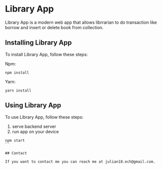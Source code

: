 # Library App

Library App is a modern web app that allows librrarian to do transaction like borrow and insert or delete book from collection.

## Installing Library App

To install Library App, follow these steps:

Npm:
```
npm install
```

Yarn:
```
yarn install
```
## Using Library App

To use Library App, follow these steps:

1. serve backend server
2. run app on your device
```
npm start
``

## Contact

If you want to contact me you can reach me at julian18.ech@gmail.com.
